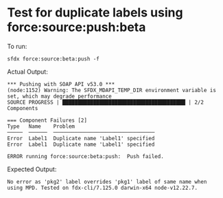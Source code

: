 # Test for duplicate labels using force:source:push:beta

To run:

    sfdx force:source:beta:push -f

Actual Output: 

    *** Pushing with SOAP API v53.0 ***
    (node:1152) Warning: The SFDX_MDAPI_TEMP_DIR environment variable is set, which may degrade performance
    SOURCE PROGRESS | ████████████████████████████████████████ | 2/2 Components

    === Component Failures [2]
    Type   Name    Problem
    ─────  ──────  ─────────────────────────────────
    Error  Label1  Duplicate name 'Label1' specified
    Error  Label1  Duplicate name 'Label1' specified

    ERROR running force:source:beta:push:  Push failed.

Expected Output: 

    No error as 'pkg2' label overrides 'pkg1' label of same name when using MPD. Tested on fdx-cli/7.125.0 darwin-x64 node-v12.22.7.